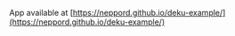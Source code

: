 
App available at [https://neppord.github.io/deku-example/](https://neppord.github.io/deku-example/)